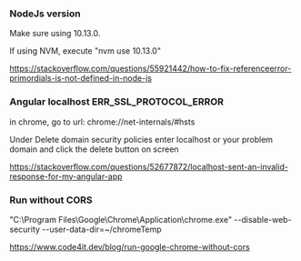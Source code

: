 
### NodeJs version

Make sure using 10.13.0.

If using NVM, execute "nvm use 10.13.0"

https://stackoverflow.com/questions/55921442/how-to-fix-referenceerror-primordials-is-not-defined-in-node-js


### Angular localhost ERR_SSL_PROTOCOL_ERROR

in chrome, go to url: chrome://net-internals/#hsts

Under Delete domain security policies enter localhost or your problem domain and click the delete button on screen

https://stackoverflow.com/questions/52677872/localhost-sent-an-invalid-response-for-my-angular-app

### Run without CORS

"C:\Program Files\Google\Chrome\Application\chrome.exe" --disable-web-security  --user-data-dir=~/chromeTemp

https://www.code4it.dev/blog/run-google-chrome-without-cors